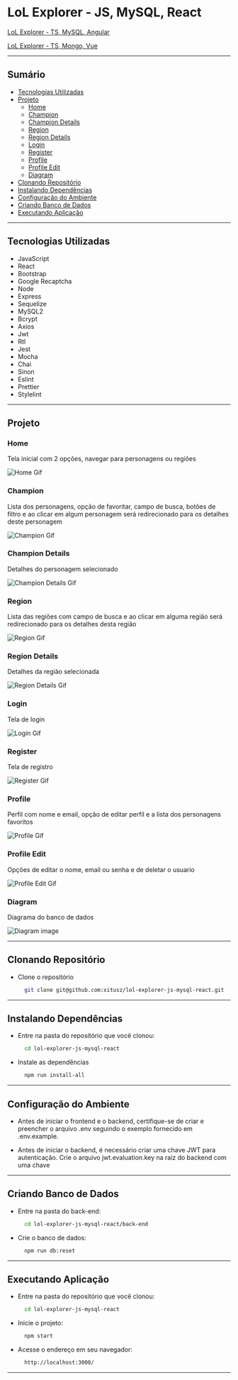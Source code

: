 # LoL Explorer - JS, MySQL, React

[LoL Explorer - TS, MySQL, Angular](https://github.com/xitusz/lol-explorer-ts-mysql-angular)

[LoL Explorer - TS, Mongo, Vue](https://github.com/xitusz/lol-explorer-ts-mongo-vue)

---

## Sumário

- [Tecnologias Utilizadas](#tecnologias-utilizadas)
- [Projeto](#projeto)
  - [Home](#home)
  - [Champion](#champion)
  - [Champion Details](#champion-details)
  - [Region](#region)
  - [Region Details](#region-details)
  - [Login](#login)
  - [Register](#register)
  - [Profile](#profile)
  - [Profile Edit](#profile-edit)
  - [Diagram](#diagram)
- [Clonando Repositório](#clonando-repositório)
- [Instalando Dependências](#instalando-dependências)
- [Configuração do Ambiente](#configuração-do-ambiente)
- [Criando Banco de Dados](#criando-banco-de-dados)
- [Executando Aplicação](#executando-aplicação)

---

## Tecnologias Utilizadas

- JavaScript
- React
- Bootstrap
- Google Recaptcha
- Node
- Express
- Sequelize
- MySQL2
- Bcrypt
- Axios
- Jwt
- Rtl
- Jest
- Mocha
- Chai
- Sinon
- Eslint
- Prettier
- Stylelint

---

## Projeto

### Home

Tela inicial com 2 opções, navegar para personagens ou regiões

![Home Gif](./readme-images/home.gif)

### Champion

Lista dos personagens, opção de favoritar, campo de busca, botões de filtro e ao clicar em algum personagem será redirecionado para os detalhes deste personagem

![Champion Gif](./readme-images/champion.gif)

### Champion Details

Detalhes do personagem selecionado

![Champion Details Gif](./readme-images/championDetails.gif)

### Region

Lista das regiões com campo de busca e ao clicar em alguma região será redirecionado para os detalhes desta região

![Region Gif](./readme-images/region.gif)

### Region Details

Detalhes da região selecionada

![Region Details Gif](./readme-images/regionDetails.gif)

### Login

Tela de login

![Login Gif](./readme-images/login.gif)

### Register

Tela de registro

![Register Gif](./readme-images/register.gif)

### Profile

Perfil com nome e email, opção de editar perfil e a lista dos personagens favoritos

![Profile Gif](./readme-images/profile.gif)

### Profile Edit

Opções de editar o nome, email ou senha e de deletar o usuario

![Profile Edit Gif](./readme-images/profileEdit.gif)

### Diagram

Diagrama do banco de dados

![Diagram image](./readme-images/diagram.png)

---

## Clonando Repositório

- Clone o repositório

  ```sh
    git clone git@github.com:xitusz/lol-explorer-js-mysql-react.git
  ```

---

## Instalando Dependências

- Entre na pasta do repositório que você clonou:

  ```sh
    cd lol-explorer-js-mysql-react
  ```

- Instale as dependências

  ```sh
    npm run install-all
  ```

---

## Configuração do Ambiente

- Antes de iniciar o frontend e o backend, certifique-se de criar e preencher o arquivo .env seguindo o exemplo fornecido em .env.example.

- Antes de iniciar o backend, é necessário criar uma chave JWT para autenticação. Crie o arquivo jwt.evaluation.key na raiz do backend com uma chave

---

## Criando Banco de Dados

- Entre na pasta do back-end:

  ```sh
    cd lol-explorer-js-mysql-react/back-end
  ```

- Crie o banco de dados:

  ```sh
    npm run db:reset
  ```

---

## Executando Aplicação

- Entre na pasta do repositório que você clonou:

  ```sh
    cd lol-explorer-js-mysql-react
  ```

- Inicie o projeto:

  ```sh
    npm start
  ```

- Acesse o endereço em seu navegador:

  ```sh
    http://localhost:3000/
  ```

---
